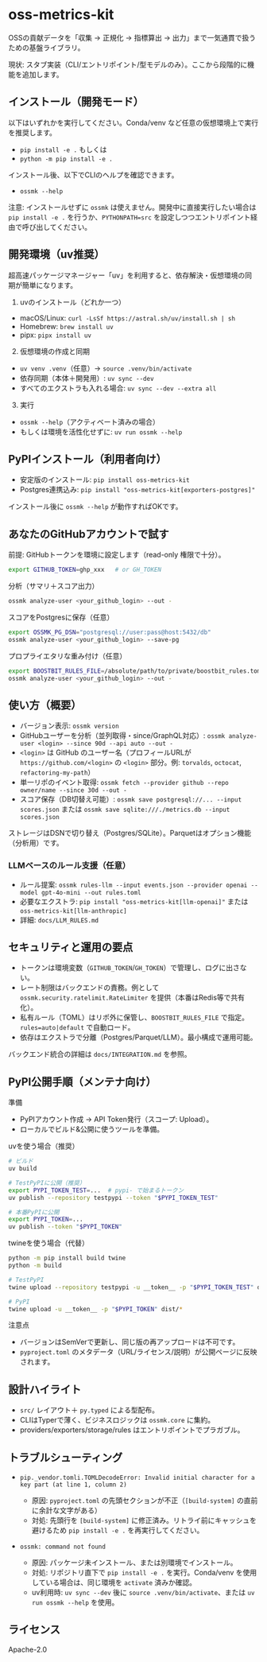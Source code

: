 # oss-metrics-kit

OSSの貢献データを「収集 → 正規化 → 指標算出 → 出力」まで一気通貫で扱うための基盤ライブラリ。

現状: スタブ実装（CLI/エントリポイント/型モデルのみ）。ここから段階的に機能を追加します。

## インストール（開発モード）

以下はいずれかを実行してください。Conda/venv など任意の仮想環境上で実行を推奨します。

- `pip install -e .` もしくは
- `python -m pip install -e .`

インストール後、以下でCLIのヘルプを確認できます。

- `ossmk --help`

注意: インストールせずに `ossmk` は使えません。開発中に直接実行したい場合は `pip install -e .` を行うか、`PYTHONPATH=src` を設定しつつエントリポイント経由で呼び出してください。

## 開発環境（uv推奨）

超高速パッケージマネージャー「uv」を利用すると、依存解決・仮想環境の同期が簡単になります。

1) uvのインストール（どれか一つ）
- macOS/Linux: `curl -LsSf https://astral.sh/uv/install.sh | sh`
- Homebrew: `brew install uv`
- pipx: `pipx install uv`

2) 仮想環境の作成と同期
- `uv venv .venv`（任意）→ `source .venv/bin/activate`
- 依存同期（本体＋開発用）: `uv sync --dev`
- すべてのエクストラも入れる場合: `uv sync --dev --extra all`

3) 実行
- `ossmk --help`（アクティベート済みの場合）
- もしくは環境を活性化せずに: `uv run ossmk --help`

## PyPIインストール（利用者向け）

- 安定版のインストール: `pip install oss-metrics-kit`
- Postgres連携込み: `pip install "oss-metrics-kit[exporters-postgres]"`

インストール後に `ossmk --help` が動作すればOKです。

## あなたのGitHubアカウントで試す

前提: GitHubトークンを環境に設定します（read-only 権限で十分）。

```bash
export GITHUB_TOKEN=ghp_xxx   # or GH_TOKEN
```

分析（サマリ＋スコア出力）

```bash
ossmk analyze-user <your_github_login> --out -
```

スコアをPostgresに保存（任意）

```bash
export OSSMK_PG_DSN="postgresql://user:pass@host:5432/db"
ossmk analyze-user <your_github_login> --save-pg
```

プロプライエタリな重み付け（任意）

```bash
export BOOSTBIT_RULES_FILE=/absolute/path/to/private/boostbit_rules.toml
ossmk analyze-user <your_github_login> --out -
```

## 使い方（概要）

- バージョン表示: `ossmk version`
- GitHubユーザーを分析（並列取得・since/GraphQL対応）: `ossmk analyze-user <login> --since 90d --api auto --out -`
- `<login>` は GitHub のユーザー名（プロフィールURLが `https://github.com/<login>` の `<login>` 部分。例: `torvalds`, `octocat`, `refactoring-my-path`）
- 単一リポのイベント取得: `ossmk fetch --provider github --repo owner/name --since 30d --out -`
- スコア保存（DB切替え可能）: `ossmk save postgresql://... --input scores.json` または `ossmk save sqlite:///./metrics.db --input scores.json`

ストレージはDSNで切り替え（Postgres/SQLite）。Parquetはオプション機能（分析用）です。

### LLMベースのルール支援（任意）

- ルール提案: `ossmk rules-llm --input events.json --provider openai --model gpt-4o-mini --out rules.toml`
- 必要なエクストラ: `pip install "oss-metrics-kit[llm-openai]"` または `oss-metrics-kit[llm-anthropic]`
- 詳細: `docs/LLM_RULES.md`

## セキュリティと運用の要点

- トークンは環境変数（`GITHUB_TOKEN`/`GH_TOKEN`）で管理し、ログに出さない。
- レート制限はバックエンドの責務。例として `ossmk.security.ratelimit.RateLimiter` を提供（本番はRedis等で共有化）。
- 私有ルール（TOML）はリポ外に保管し、`BOOSTBIT_RULES_FILE` で指定。`rules=auto|default` で自動ロード。
- 依存はエクストラで分離（Postgres/Parquet/LLM）。最小構成で運用可能。

バックエンド統合の詳細は `docs/INTEGRATION.md` を参照。

## PyPI公開手順（メンテナ向け）

準備

- PyPIアカウント作成 → API Token発行（スコープ: Upload）。
- ローカルでビルド&公開に使うツールを準備。

uvを使う場合（推奨）

```bash
# ビルド
uv build

# TestPyPIに公開（推奨）
export PYPI_TOKEN_TEST=...  # pypi- で始まるトークン
uv publish --repository testpypi --token "$PYPI_TOKEN_TEST"

# 本番PyPIに公開
export PYPI_TOKEN=...
uv publish --token "$PYPI_TOKEN"
```

twineを使う場合（代替）

```bash
python -m pip install build twine
python -m build

# TestPyPI
twine upload --repository testpypi -u __token__ -p "$PYPI_TOKEN_TEST" dist/*

# PyPI
twine upload -u __token__ -p "$PYPI_TOKEN" dist/*
```

注意点

- バージョンはSemVerで更新し、同じ版の再アップロードは不可です。
- `pyproject.toml` のメタデータ（URL/ライセンス/説明）が公開ページに反映されます。

## 設計ハイライト

- `src/` レイアウト＋ `py.typed` による型配布。
- CLIはTyperで薄く、ビジネスロジックは `ossmk.core` に集約。
- providers/exporters/storage/rules はエントリポイントでプラガブル。

## トラブルシューティング

- `pip._vendor.tomli.TOMLDecodeError: Invalid initial character for a key part (at line 1, column 2)`
  - 原因: `pyproject.toml` の先頭セクションが不正（`[build-system]` の直前に余計な文字がある）
  - 対処: 先頭行を `[build-system]` に修正済み。リトライ前にキャッシュを避けるため `pip install -e .` を再実行してください。

- `ossmk: command not found`
  - 原因: パッケージ未インストール、または別環境でインストール。
  - 対処: リポジトリ直下で `pip install -e .` を実行。Conda/venv を使用している場合は、同じ環境を `activate` 済みか確認。
  - uv利用時: `uv sync --dev` 後に `source .venv/bin/activate`、または `uv run ossmk --help` を使用。

## ライセンス

Apache-2.0
